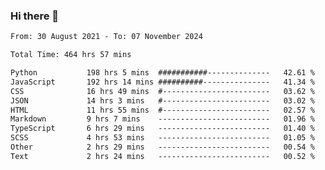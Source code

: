 ### Hi there 👋

<!--
**dominoto/dominoto** is a ✨ _special_ ✨ repository because its `README.md` (this file) appears on your GitHub profile.

Here are some ideas to get you started:

- 🔭 I’m currently working on ...
- 🌱 I’m currently learning ...
- 👯 I’m looking to collaborate on ...
- 🤔 I’m looking for help with ...
- 💬 Ask me about ...
- 📫 How to reach me: ...
- 😄 Pronouns: ...
- ⚡ Fun fact: ...
-->
<!--START_SECTION:waka-->

```txt
From: 30 August 2021 - To: 07 November 2024

Total Time: 464 hrs 57 mins

Python           198 hrs 5 mins  ###########--------------   42.61 %
JavaScript       192 hrs 14 mins ##########---------------   41.34 %
CSS              16 hrs 49 mins  #------------------------   03.62 %
JSON             14 hrs 3 mins   #------------------------   03.02 %
HTML             11 hrs 55 mins  #------------------------   02.57 %
Markdown         9 hrs 7 mins    -------------------------   01.96 %
TypeScript       6 hrs 29 mins   -------------------------   01.40 %
SCSS             4 hrs 53 mins   -------------------------   01.05 %
Other            2 hrs 29 mins   -------------------------   00.54 %
Text             2 hrs 24 mins   -------------------------   00.52 %
```

<!--END_SECTION:waka-->
